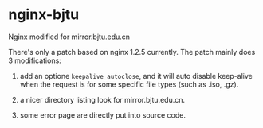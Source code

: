 nginx-bjtu
==========

Nginx modified for mirror.bjtu.edu.cn

There's only a patch based on nginx 1.2.5 currently. The patch mainly does 3 modifications:

1. add an optione `keepalive_autoclose`, and it will auto disable keep-alive when the request is for some specific file types (such as .iso, .gz).

2. a nicer directory listing look for mirror.bjtu.edu.cn.

3. some error page are directly put into source code.

